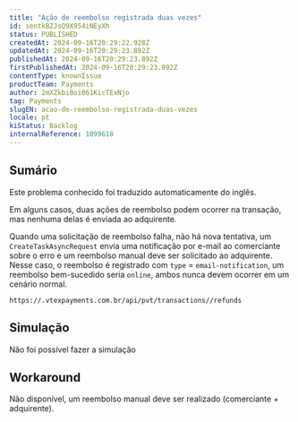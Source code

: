 ```yaml
---
title: "Ação de reembolso registrada duas vezes"
id: sentkBZJsQ9X954iNEyXh
status: PUBLISHED
createdAt: 2024-09-16T20:29:22.928Z
updatedAt: 2024-09-16T20:29:23.892Z
publishedAt: 2024-09-16T20:29:23.892Z
firstPublishedAt: 2024-09-16T20:29:23.892Z
contentType: knownIssue
productTeam: Payments
author: 2mXZkbi0oi061KicTExNjo
tag: Payments
slugEN: acao-de-reembolso-registrada-duas-vezes
locale: pt
kiStatus: Backlog
internalReference: 1099618
---
```


## Sumário

<div class="alert alert-info">
  <p>Este problema conhecido foi traduzido automaticamente do inglês.</p>
</div>


Em alguns casos, duas ações de reembolso podem ocorrer na transação, mas nenhuma delas é enviada ao adquirente.

Quando uma solicitação de reembolso falha, não há nova tentativa, um `CreateTaskAsyncRequest` envia uma notificação por e-mail ao comerciante sobre o erro e um reembolso manual deve ser solicitado ao adquirente. Nesse caso, o reembolso é registrado com `type` = `email-notification`, um reembolso bem-sucedido seria `online`, ambos nunca devem ocorrer em um cenário normal.


    https://.vtexpayments.com.br/api/pvt/transactions//refunds


## Simulação


Não foi possível fazer a simulação

## Workaround


Não disponível, um reembolso manual deve ser realizado (comerciante + adquirente).





